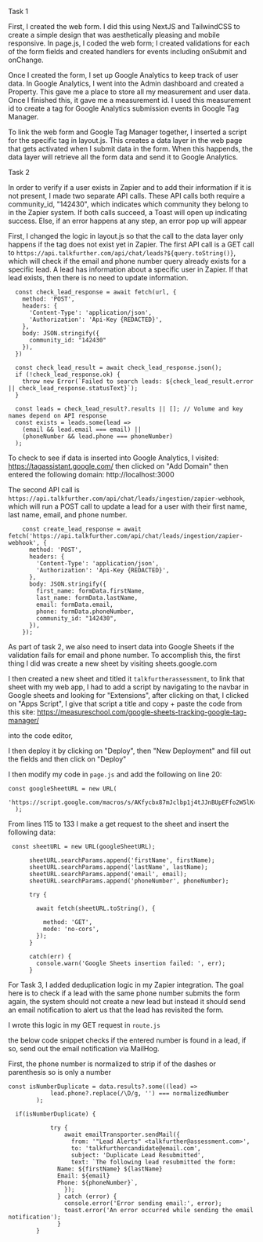 Task 1

First, I created the web form. I did this using NextJS and TailwindCSS to create a simple design that was aesthetically pleasing and mobile responsive. In page.js, I coded the web form; I created validations for each of the form fields and created handlers for events including onSubmit and onChange.

Once I created the form, I set up Google Analytics to keep track of user data. In Google Analytics, I went into the Admin dashboard and created a Property. This gave me a place to store all my measurement and user data. Once I finished this, it gave me a measurement id. I used this measurement id to create a tag for Google Analytics submission events in Google Tag Manager.

To link the web form and Google Tag Manager together, I inserted a script for the specific tag in layout.js. This creates a data layer in the web page that gets activated when I submit data in the form. When this happends, the data layer will retrieve all the form data and send it to Google Analytics.



Task 2

In order to verify if a user exists in Zapier and to add their information if it is not present, I made two separate API calls. These API calls both require a community_id, "142430", which indicates which community they belong to in the Zapier system. If both calls succeed, a Toast will open up indicating success. Else, if an error happens at any step, an error pop up will appear

First, I changed the logic in layout.js so that the call to the data layer only happens if the tag does not exist yet in Zapier. The first API call is a GET call to `https://api.talkfurther.com/api/chat/leads?${query.toString()}`, which will check if the email and phone number query already exists for a specific lead. A lead has information about a specific user in Zapier. If that lead exists, then there is no need to update information.

      const check_lead_response = await fetch(url, {
        method: 'POST',
        headers: {
          'Content-Type': 'application/json',
          'Authorization': 'Api-Key {REDACTED}',
        },
        body: JSON.stringify({
          community_id: "142430"
        }),
      })

      const check_lead_result = await check_lead_response.json();
      if (!check_lead_response.ok) {
        throw new Error(`Failed to search leads: ${check_lead_result.error || check_lead_response.statusText}`);
      }

      const leads = check_lead_result?.results || []; // Volume and key names depend on API response
      const exists = leads.some(lead =>
        (email && lead.email === email) ||
        (phoneNumber && lead.phone === phoneNumber)
      );

To check to see if data is inserted into Google Analytics, I visited: https://tagassistant.google.com/
then clicked on "Add Domain" then entered the following domain: http://localhost:3000

The second API call is `https://api.talkfurther.com/api/chat/leads/ingestion/zapier-webhook`, which will run a POST call to update a lead for a user with their first name, last name, email, and phone number.

        const create_lead_response = await fetch('https://api.talkfurther.com/api/chat/leads/ingestion/zapier-webhook', {
          method: 'POST',
          headers: {
            'Content-Type': 'application/json',
            'Authorization': 'Api-Key {REDACTED}',
          },
          body: JSON.stringify({
            first_name: formData.firstName,
            last_name: formData.lastName,
            email: formData.email,
            phone: formData.phoneNumber,
            community_id: "142430", 
          }),
        });


As part of task 2, we also need to insert data into Google Sheets if the validation fails for 
email and phone number. To accomplish this, the first thing I did was create a new sheet by visiting sheets.google.com 

I then created a new sheet and titled it ```talkfurtherassessment```, 
to link that sheet with my web app, I had to add a script by navigating to the navbar in Google sheets and looking for "Extensions", 
after clicking on that, I clicked on "Apps Script", I give that script a title and copy + paste the code from this site: 
https://measureschool.com/google-sheets-tracking-google-tag-manager/

into the code editor, 

I then deploy it by clicking on "Deploy", then "New Deployment" and fill out the fields and then click on "Deploy"

I then modify my code in ```page.js``` and add the following on line 20:

``` 
const googleSheetURL = new URL(
    'https://script.google.com/macros/s/AKfycbx87mJclbp1j4tJJnBUpEFfo2W5lKv_UQx05KbrhDn8vooHYOeFMsKJ7puA5l4Tccmxfg/exec'
  ); 

```
From lines 115 to 133 I make a get request to the sheet and insert the following data:

```
 const sheetURL = new URL(googleSheetURL);

      sheetURL.searchParams.append('firstName', firstName);
      sheetURL.searchParams.append('lastName', lastName);
      sheetURL.searchParams.append('email', email);
      sheetURL.searchParams.append('phoneNumber', phoneNumber);

      try {

        await fetch(sheetURL.toString(), {

          method: 'GET', 
          mode: 'no-cors', 
        });
      }

      catch(err) {
        console.warn('Google Sheets insertion failed: ', err);
      }
```

For Task 3, I added deduplication logic in my Zapier integration. 
The goal here is to check if a lead with the same phone number submits the form again, the system should not create a new lead but instead it should send
 an email notification to alert us that the lead has revisited the form.



I wrote this logic in my GET request in ``` route.js ``` 

the below code snippet checks if the entered number is found in a lead, if so, 
send out the email notification via MailHog. 

First, the phone number is normalized to strip if of the dashes or parenthesis so is only a number


```
const isNumberDuplicate = data.results?.some((lead) => 
            lead.phone?.replace(/\D/g, '') === normalizedNumber
        );

  if(isNumberDuplicate) {

            try {
                await emailTransporter.sendMail({
                  from: '"Lead Alerts" <talkfurther@assessment.com>',
                  to: 'talkfurthercandidate@email.com',
                  subject: 'Duplicate Lead Resubmitted',
                  text: `The following lead resubmitted the form:
              Name: ${firstName} ${lastName}
              Email: ${email}
              Phone: ${phoneNumber}`,
                });
              } catch (error) {
                console.error('Error sending email:', error);
                toast.error('An error occurred while sending the email notification');
              }
        } 
```